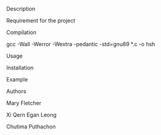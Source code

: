 Description

Requirement for the project

Compilation

gcc -Wall -Werror -Wextra -pedantic -std=gnu89 *.c -o hsh

Usage

Installation

Example

Authors

Mary Fletcher

Xi Qern Egan Leong

Chutima Puthachon
